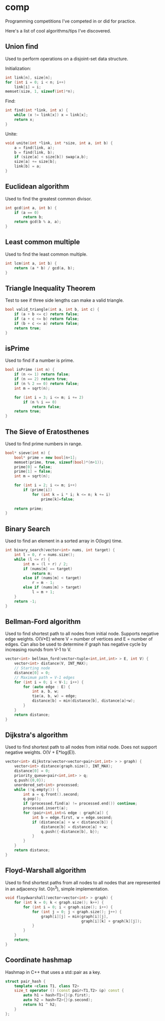 # comp
Programming competitions I've competed in or did for practice.

Here's a list of cool algorithms/tips I've discovered.

Union find
---
Used to perform operations on a disjoint-set data structure.

Initialization:
~~~c++
int link[n], size[n];
for (int i = 0; i < n; i++)
    link[i] = i;
memset(size, 1, sizeof(int)*n);
~~~

Find:
~~~c++
int find(int *link, int x) {
    while (x != link[x]) x = link[x];
    return x;
} 
~~~

Unite:
~~~c++
void unite(int *link, int *size, int a, int b) {
    a = find(link, a);
    b = find(link, b);
    if (size[a] < size[b]) swap(a,b);
    size[a] += size[b];
    link[b] = a;
}
~~~

Euclidean algorithm
---
Used to find the greatest common divisor.
~~~c++
int gcd(int a, int b) { 
    if (a == 0) 
        return b; 
    return gcd(b % a, a); 
}
~~~ 

Least common multiple
---
Used to find the least common multiple.
~~~c++
int lcm(int a, int b) {
    return (a * b) / gcd(a, b);
}
~~~

Triangle Inequality Theorem
---
Test to see if three side lengths can make a valid triangle.
~~~c++
bool valid_triangle(int a, int b, int c) {
    if (a + b <= c) return false;
    if (a + c <= b) return false;
    if (b + c <= a) return false;
    return true;
}
~~~

isPrime
---
Used to find if a number is prime.
~~~c++
bool isPrime (int n) {
    if (n <= 1) return false;
    if (n == 2) return true;
    if (n % 2 == 0) return false;
    int m = sqrt(n);

    for (int i = 3; i <= m; i += 2)
        if (n % i == 0)
            return false;
    return true;
}
~~~

The Sieve of Eratosthenes
---
Used to find prime numbers in range.
~~~c++
bool* sieve(int n) {
    bool* prime = new bool[n+1];
    memset(prime, true, sizeof(bool)*(n+1));
    prime[0] = false;
    prime[1] = false;
    int m = sqrt(n);

    for (int i = 2; i <= m; i++)
        if (prime[i])
            for (int k = i * i; k <= n; k += i)
                prime[k]=false;
    
    return prime;
}
~~~

Binary Search
---
Used to find an element in a sorted array in O(logn) time.
~~~c++
int binary_search(vector<int> nums, int target) {
    int l = 0, r = nums.size();
    while (l <= r) {
        int m = (l + r) / 2;
        if (nums[m] == target) 
            return m;
        else if (nums[m] < target)
            r = m - 1; 
        else if (nums[m] > target)
            l = m + 1;
    }
    return -1;
}
~~~

Bellman-Ford algorithm
---
Used to find shortest path to all nodes from initial node. Supports negative edge weights. O(V*E) where V = number of vertices and E = number of edges. Can also be used to determine if graph has negative cycle by increasing rounds from V-1 to V.
~~~c++
vector<int> bellman_ford(vector<tuple<int,int,int> > E, int V) { 
    vector<int> distance(V, INT_MAX);
    // Starting node
    distance[0] = 0;
    // Maximum path = V-1 edges
    for (int i = 0; i < V-1; i++) {
        for (auto edge : E) {
            int a, b, w;
            tie(a, b, w) = edge;
            distance[b] = min(distance[b], distance[a]+w);
        }
    }
    return distance;
}
~~~

Dijkstra's algorithm
---
Used to find shortest path to all nodes from initial node. Does not support negative weights. O(V + E*log(E)).  
~~~c++
vector<int> dijkstra(vector<vector<pair<int,int> > > graph) {
    vector<int> distance(graph.size(), INT_MAX);
    distance[0] = 0;
    priority_queue<pair<int,int> > q;
    q.push({0,0});
    unordered_set<int> processed;
    while (!q.empty()) {
        int a = q.front().second;
        q.pop();
        if (processed.find(a) != processed.end()) continue;
        processed.insert(a);
        for (pair<int,int>& edge : graph[a]) {
            int b = edge.first, w = edge.second;
            if (distance[a] + w < distance[b]) {
                distance[b] = distance[a] + w;
                q.push({-distance[b], b});
            }
        }
    }
    return distance;
}
~~~

Floyd-Warshall algorithm
---
Used to find shortest paths from all nodes to all nodes that are represented in an adjacency list. O(n<sup>3</sup>), simple implementation.
~~~c++
void floydwarshall(vector<vector<int> > graph) {
    for (int k = 0; k < graph.size(); k++) {
        for (int i = 0; i < graph.size(); i++) {
            for (int j = 0; j < graph.size(); j++) {
                graph[i][j] = min(graph[i][j],
                                  graph[i][k] + graph[k][j]);
            }
        }
    }
    return;
}
~~~

Coordinate hashmap
---
Hashmap in C++ that uses a std::pair as a key.
~~~c++
struct pair_hash {
    template <class T1, class T2>
    size_t operator () (const pair<T1,T2> &p) const {
        auto h1 = hash<T1>{}(p.first);
        auto h2 = hash<T2>{}(p.second);
        return h1 ^ h2;  
    }
};
~~~
